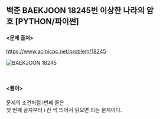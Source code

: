 ## 백준 BAEKJOON 18245번 이상한 나라의 암호 [PYTHON/파이썬]

#### <문제 출처><br>
https://www.acmicpc.net/problem/18245

![BAEKJOON 18245](https://blog.kakaocdn.net/dn/JzVkV/btrSxkfGdiR/txb3bhhBSvJZWclpGAoRtK/img.png)

<br>

#### <풀이><br>

문제의 조건처럼 i번째 줄은  
첫 번째 글자부터 i 칸 씩 띄어서 읽으면 되는 문제이다.

